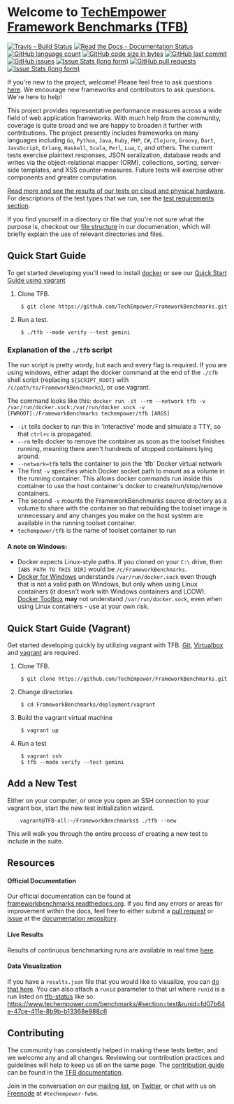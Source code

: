 
# Welcome to [TechEmpower Framework Benchmarks (TFB)](http://www.techempower.com/benchmarks/) 

[![Travis - Build Status](https://img.shields.io/travis/TechEmpower/FrameworkBenchmarks.svg)](https://travis-ci.org/TechEmpower/FrameworkBenchmarks)
[![Read the Docs - Documentation Status](https://img.shields.io/readthedocs/frameworkbenchmarks.svg)](https://readthedocs.org/projects/frameworkbenchmarks/?badge=latest)
[![GitHub language count](https://img.shields.io/github/languages/count/TechEmpower/FrameworkBenchmarks.svg)](https://github.com/TechEmpower/FrameworkBenchmarks/search?l=Python)
[![GitHub code size in bytes](https://img.shields.io/github/languages/code-size/TechEmpower/FrameworkBenchmarks.svg)](https://github.com/TechEmpower/FrameworkBenchmarks/pulse)
[![GitHub last commit](https://img.shields.io/github/last-commit/TechEmpower/FrameworkBenchmarks.svg)](https://github.com/TechEmpower/FrameworkBenchmarks/pull/new/master)
[![GitHub issues](https://img.shields.io/github/issues-raw/TechEmpower/FrameworkBenchmarks.svg)](https://github.com/TechEmpower/FrameworkBenchmarks/issues)
[![Issue Stats (long form)](https://img.shields.io/issuestats/i/long/github/TechEmpower/FrameworkBenchmarks.svg)](http://www.issuestats.com/github/TechEmpower/FrameworkBenchmarks)
[![GitHub pull requests](https://img.shields.io/github/issues-pr-raw/TechEmpower/FrameworkBenchmarks.svg)](https://github.com/TechEmpower/FrameworkBenchmarks/pulls)
[![Issue Stats (long form)](https://img.shields.io/issuestats/p/long/github/TechEmpower/FrameworkBenchmarks.svg)](http://www.issuestats.com/github/TechEmpower/FrameworkBenchmarks)



If you're new to the project, welcome! Please feel free to ask questions [here](https://github.com/TechEmpower/FrameworkBenchmarks/issues/2978). We encourage new frameworks and contributors to ask questions. We're here to help!

This project provides representative performance measures across a wide field of web application frameworks. With much help from the community, coverage is quite broad and we are happy to broaden it further with contributions. The project presently includes frameworks on many languages including `Go`, `Python`, `Java`, `Ruby`, `PHP`, `C#`, `Clojure`, `Groovy`, `Dart`, `JavaScript`, `Erlang`, `Haskell`, `Scala`, `Perl`, `Lua`, `C`, and others.  The current tests exercise plaintext responses, JSON seralization, database reads and writes via the object-relational mapper (ORM), collections, sorting, server-side templates, and XSS counter-measures. Future tests will exercise other components and greater computation.

[Read more and see the results of our tests on cloud and physical hardware](http://www.techempower.com/benchmarks/). For descriptions of the test types that we run, see the 
[test requirements section](https://frameworkbenchmarks.readthedocs.org/en/latest/Project-Information/Framework-Tests/).

If you find yourself in a directory or file that you're not sure what the purpose is, checkout our [file structure](http://frameworkbenchmarks.readthedocs.org/en/latest/Codebase/#file-structure) in our documenation, which will briefly explain the use of relevant directories and files.

## Quick Start Guide

To get started developing you'll need to install [docker](https://docs.docker.com/install/) or see our [Quick Start Guide using vagrant](.#quick-start-guide-(vagrant))

1. Clone TFB.

        $ git clone https://github.com/TechEmpower/FrameworkBenchmarks.git

2. Run a test.

        $ ./tfb --mode verify --test gemini

### Explanation of the `./tfb` script

The run script is pretty wordy, but each and every flag is required. If you are using windows, either adapt the docker command at the end of the `./tfb` shell script (replacing `${SCRIPT_ROOT}` with `/c/path/to/FrameworkBenchmarks`), or use vagrant.

The command looks like this: `docker run -it --rm --network tfb -v /var/run/docker.sock:/var/run/docker.sock -v [FWROOT]:/FrameworkBenchmarks techempower/tfb [ARGS]`

- `-it` tells docker to run this in 'interactive' mode and simulate a TTY, so that `ctrl+c` is propagated.
- `--rm` tells docker to remove the container as soon as the toolset finishes running, meaning there aren't hundreds of stopped containers lying around.
- `--network=tfb` tells the container to join the 'tfb' Docker virtual network
- The first `-v` specifies which Docker socket path to mount as a volume in the running container. This allows docker commands run inside this container to use the host container's docker to create/run/stop/remove containers.
- The second `-v` mounts the FrameworkBenchmarks source directory as a volume to share with the container so that rebuilding the toolset image is unnecessary and any changes you make on the host system are available in the running toolset container.
- `techempower/tfb` is the name of toolset container to run

#### A note on Windows:

- Docker expects Linux-style paths. If you cloned on your `C:\` drive, then `[ABS PATH TO THIS DIR]` would be `/c/FrameworkBenchmarks`.
- [Docker for Windows](https://www.docker.com/docker-windows) understands `/var/run/docker.sock` even though that is not a valid path on Windows, but only when using Linux containers (it doesn't work with Windows containers and LCOW). [Docker Toolbox](https://docs.docker.com/toolbox/toolbox_install_windows/) **may** not understand `/var/run/docker.sock`, even when using Linux containers - use at your own risk.

## Quick Start Guide (Vagrant)

Get started developing quickly by utilizing vagrant with TFB. [Git](https://git-scm.com), 
[Virtualbox](https://www.virtualbox.org/) and [vagrant](https://www.vagrantup.com/) are 
required.

1. Clone TFB.

        $ git clone https://github.com/TechEmpower/FrameworkBenchmarks.git

2. Change directories

        $ cd FrameworkBenchmarks/deployment/vagrant

3. Build the vagrant virtual machine

        $ vagrant up

4. Run a test

        $ vagrant ssh
        $ tfb --mode verify --test gemini


## Add a New Test

Either on your computer, or once you open an SSH connection to your vagrant box, start the new test initialization wizard.

        vagrant@TFB-all:~/FrameworkBenchmarks$ ./tfb --new

This will walk you through the entire process of creating a new test to include in the suite.


## Resources

#### Official Documentation
Our official documentation can be found at 
[frameworkbenchmarks.readthedocs.org](https://frameworkbenchmarks.readthedocs.org/). 
If you find any errors or areas for improvement within the docs, feel free to either submit a [pull request](https://github.com/TechEmpower/TFB-Documentation/pulls) or [issue](https://github.com/TechEmpower/TFB-Documentation/issues) at the [documentation repository](https://github.com/TechEmpower/TFB-Documentation).

#### Live Results
Results of continuous benchmarking runs are available in real time [here](https://tfb-status.techempower.com/).

#### Data Visualization
If you have a `results.json` file that you would like to visualize, you can [do that here](https://www.techempower.com/benchmarks/#section=test). You can also attach a `runid` parameter to that url where `runid` is a run listed on [tfb-status](https://tfb-status.techempower.com) like so: https://www.techempower.com/benchmarks/#section=test&runid=fd07b64e-47ce-411e-8b9b-b13368e988c6

## Contributing

The community has consistently helped in making these tests better, and we welcome any and all changes. Reviewing our contribution practices and guidelines will help to keep us all on the same page. The [contribution guide](https://frameworkbenchmarks.readthedocs.org/en/latest/Development/Contributing-Guide/) can be found in the [TFB documentation](https://frameworkbenchmarks.readthedocs.org/).

Join in the conversation on our [mailing list](https://groups.google.com/forum/?fromgroups=#!forum/framework-benchmarks), on [Twitter](https://twitter.com/tfbenchmarks), or chat with us on [Freenode](https://webchat.freenode.net/) at `#techempower-fwbm`. 
